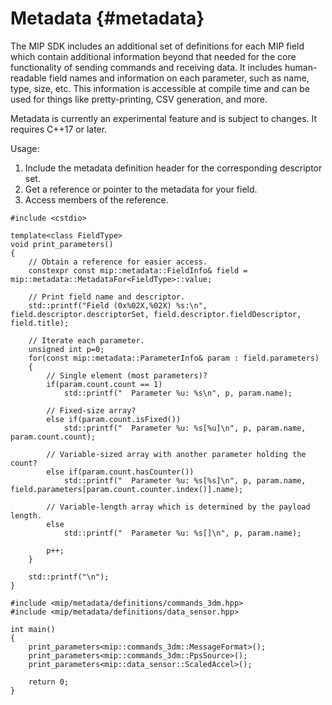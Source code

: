 Metadata  {#metadata}
========

The MIP SDK includes an additional set of definitions for each MIP field which contain additional information beyond
that needed for the core functionality of sending commands and receiving data. It includes human-readable field names
and information on each parameter, such as name, type, size, etc. This information is accessible at compile time and
can be used for things like pretty-printing, CSV generation, and more.

Metadata is currently an experimental feature and is subject to changes. It requires C++17 or later.

Usage:
1. Include the metadata definition header for the corresponding descriptor set.
2. Get a reference or pointer to the metadata for your field.
3. Access members of the reference.

~~~~~~~~{.cpp}
#include <cstdio>

template<class FieldType>
void print_parameters()
{
    // Obtain a reference for easier access.
    constexpr const mip::metadata::FieldInfo& field = mip::metadata::MetadataFor<FieldType>::value;
    
    // Print field name and descriptor.
    std::printf("Field (0x%02X,%02X) %s:\n", field.descriptor.descriptorSet, field.descriptor.fieldDescriptor, field.title);

    // Iterate each parameter.
    unsigned int p=0;
    for(const mip::metadata::ParameterInfo& param : field.parameters)
    {
        // Single element (most parameters)?
        if(param.count.count == 1)
            std::printf("  Parameter %u: %s\n", p, param.name);
            
        // Fixed-size array?
        else if(param.count.isFixed())
            std::printf("  Parameter %u: %s[%u]\n", p, param.name, param.count.count);
            
        // Variable-sized array with another parameter holding the count?
        else if(param.count.hasCounter())
            std::printf("  Parameter %u: %s[%s]\n", p, param.name, field.parameters[param.count.counter.index()].name);
            
        // Variable-length array which is determined by the payload length.
        else
            std::printf("  Parameter %u: %s[]\n", p, param.name);

        p++;
    }
    
    std::printf("\n");
}

#include <mip/metadata/definitions/commands_3dm.hpp>
#include <mip/metadata/definitions/data_sensor.hpp>

int main()
{
    print_parameters<mip::commands_3dm::MessageFormat>();
    print_parameters<mip::commands_3dm::PpsSource>();
    print_parameters<mip::data_sensor::ScaledAccel>();

    return 0;
}

~~~~~~~~
